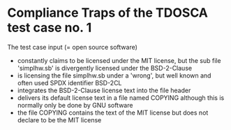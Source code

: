 # Compliance Traps of the TDOSCA test case no. 1

The test case input (= open source software)

* constantly claims to be licensed under the MIT license, but the sub file 'simplhw.sb' is divergently licensed under the BSD-2-Clause
* is licensing the file simplhw.sb under a 'wrong', but well known and often used SPDX identifier BSD-2CL
* integrates the BSD-2-Clause license text into the file header
* delivers its default license text in a file named COPYING although this is normally only be done by GNU software
* the file COPYING contains the text of the MIT license but does not declare to be the MIT license
